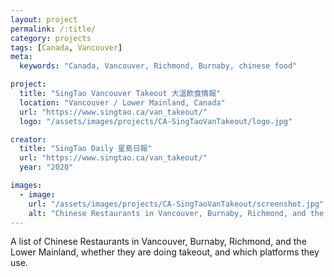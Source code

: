```yaml
---
layout: project
permalink: /:title/
category: projects
tags: [Canada, Vancouver]
meta:
  keywords: "Canada, Vancouver, Richmond, Burnaby, chinese food"

project:
  title: "SingTao Vancouver Takeout 大溫飲食情報"
  location: "Vancouver / Lower Mainland, Canada"
  url: "https://www.singtao.ca/van_takeout/"
  logo: "/assets/images/projects/CA-SingTaoVanTakeout/logo.jpg"

creator:
  title: "SingTao Daily 星島日報"
  url: "https://www.singtao.ca/van_takeout/"
  year: "2020"

images:
  - image:
    url: "/assets/images/projects/CA-SingTaoVanTakeout/screenshot.jpg"
    alt: "Chinese Restaurants in Vancouver, Burnaby, Richmond, and the Lower Mainland"
---
```

<p>A list of Chinese Restaurants in Vancouver, Burnaby, Richmond, and the Lower Mainland, whether they are doing takeout, and which platforms they use.</p>
